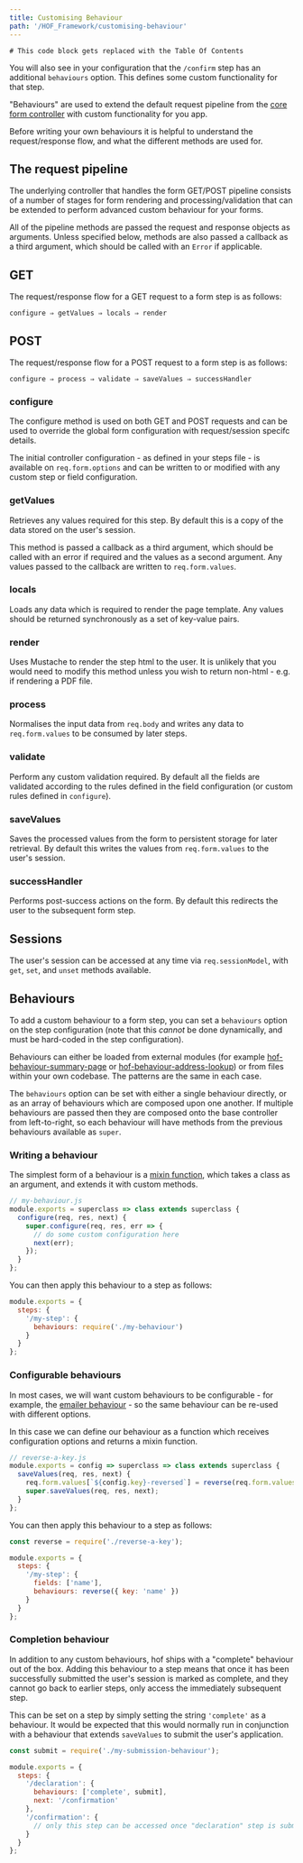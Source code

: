```yaml
---
title: Customising Behaviour
path: '/HOF_Framework/customising-behaviour'
---
```

```toc
# This code block gets replaced with the Table Of Contents
```
You will also see in your configuration that the `/confirm` step has an additional `behaviours` option. This defines some custom functionality for that step.

"Behaviours" are used to extend the default request pipeline from the [core form controller](https://github.com/ukhomeofficeforms/hof-form-controller) with custom functionality for you app.

Before writing your own behaviours it is helpful to understand the request/response flow, and what the different methods are used for.

## The request pipeline

The underlying controller that handles the form GET/POST pipeline consists of a number of stages for form rendering and processing/validation that can be extended to perform advanced custom behaviour for your forms.

All of the pipeline methods are passed the request and response objects as arguments. Unless specified below, methods are also passed a callback as a third argument, which should be called with an `Error` if applicable.

## GET

The request/response flow for a GET request to a form step is as follows:

```
configure ⇒ getValues ⇒ locals ⇒ render
```

## POST

The request/response flow for a POST request to a form step is as follows:

```
configure ⇒ process ⇒ validate ⇒ saveValues ⇒ successHandler
```

### configure

The configure method is used on both GET and POST requests and can be used to override the global form configuration with request/session specifc details.

The initial controller configuration - as defined in your steps file - is available on `req.form.options` and can be written to or modified with any custom step or field configuration.

### getValues

Retrieves any values required for this step. By default this is a copy of the data stored on the user's session.

This method is passed a callback as a third argument, which should be called with an error if required and the values as a second argument. Any values passed to the callback are written to `req.form.values`.

### locals

Loads any data which is required to render the page template. Any values should be returned synchronously as a set of key-value pairs.

### render

Uses Mustache to render the step html to the user. It is unlikely that you would need to modify this method unless you wish to return non-html - e.g. if rendering a PDF file.

### process

Normalises the input data from `req.body` and writes any data to `req.form.values` to be consumed by later steps.

### validate

Perform any custom validation required. By default all the fields are validated according to the rules defined in the field configuration (or custom rules defined in `configure`).

### saveValues

Saves the processed values from the form to persistent storage for later retrieval. By default this writes the values from `req.form.values` to the user's session.

### successHandler

Performs post-success actions on the form. By default this redirects the user to the subsequent form step.

## Sessions

The user's session can be accessed at any time via `req.sessionModel`, with `get`, `set`, and `unset` methods available.

## Behaviours

To add a custom behaviour to a form step, you can set a `behaviours` option on the step configuration (note that this *cannot* be done dynamically, and must be hard-coded in the step configuration).

Behaviours can either be loaded from external modules (for example [hof-behaviour-summary-page](https://github.com/UKHomeOfficeForms/hof-behaviour-summary-page) or [hof-behaviour-address-lookup](https://github.com/UKHomeOfficeForms/hof-behaviour-address-lookup)) or from files within your own codebase. The patterns are the same in each case.

The `behaviours` option can be set with either a single behaviour directly, or as an array of behaviours which are composed upon one another. If multiple behaviours are passed then they are composed onto the base controller from left-to-right, so each behaviour will have methods from the previous behaviours available as `super`.

### Writing a behaviour

The simplest form of a behaviour is a [mixin function](https://www.npmjs.com/package/mixwith#define-a-mixin), which takes a class as an argument, and extends it with custom methods.

```js
// my-behaviour.js
module.exports = superclass => class extends superclass {
  configure(req, res, next) {
    super.configure(req, res, err => {
      // do some custom configuration here
      next(err);
    });
  }
};
```

You can then apply this behaviour to a step as follows:

```js
module.exports = {
  steps: {
    '/my-step': {
      behaviours: require('./my-behaviour')
    }
  }
};
```

### Configurable behaviours

In most cases, we will want custom behaviours to be configurable - for example, the [emailer behaviour](https://github.com/UKHomeOfficeForms/hof-behaviour-emailer) - so the same behaviour can be re-used with different options.

In this case we can define our behaviour as a function which receives configuration options and returns a mixin function.

```js
// reverse-a-key.js
module.exports = config => superclass => class extends superclass {
  saveValues(req, res, next) {
    req.form.values[`${config.key}-reversed`] = reverse(req.form.values[config.key]);
    super.saveValues(req, res, next);
  }
};
```

You can then apply this behaviour to a step as follows:

```js
const reverse = require('./reverse-a-key');

module.exports = {
  steps: {
    '/my-step': {
      fields: ['name'],
      behaviours: reverse({ key: 'name' })
    }
  }
};
```

### Completion behaviour

In addition to any custom behaviours, hof ships with a "complete" behaviour out of the box. Adding this behaviour to a step means that once it has been successfully submitted the user's session is marked as complete, and they cannot go back to earlier steps, only access the immediately subsequent step.

This can be set on a step by simply setting the string `'complete'` as a behaviour. It would be expected that this would normally run in conjunction with a behaviour that extends `saveValues` to submit the user's application.

```js
const submit = require('./my-submission-behaviour');

module.exports = {
  steps: {
    '/declaration': {
      behaviours: ['complete', submit],
      next: '/confirmation'
    },
    '/confirmation': {
      // only this step can be accessed once "declaration" step is submitted
    }
  }
};
```
